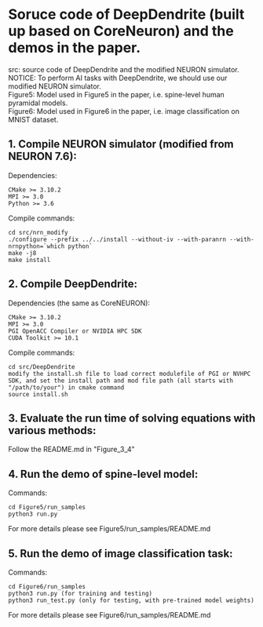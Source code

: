 # Soruce code of DeepDendrite (built up based on CoreNeuron) and the demos in the paper.  
src: source code of DeepDendrite and the modified NEURON simulator.  
NOTICE: To perform AI tasks with DeepDendrite, we should use our modified NEURON simulator.  
Figure5: Model used in Figure5 in the paper, i.e. spine-level human pyramidal models.  
Figure6: Model used in Figure6 in the paper, i.e. image classification on MNIST dataset.  

## 1. Compile NEURON simulator (modified from NEURON 7.6):
  Dependencies:    
  
    CMake >= 3.10.2
    MPI >= 3.0
    Python >= 3.6  

  Compile commands:  

    cd src/nrn_modify   
    ./configure --prefix ../../install --without-iv --with-paranrn --with-nrnpython=`which python`  
    make -j8  
    make install

## 2. Compile DeepDendrite:
  Dependencies (the same as CoreNEURON):  
  
    CMake >= 3.10.2
    MPI >= 3.0
    PGI OpenACC Compiler or NVIDIA HPC SDK
    CUDA Toolkit >= 10.1
  
  Compile commands: 
  
    cd src/DeepDendrite  
    modify the install.sh file to load correct modulefile of PGI or NVHPC SDK, and set the install path and mod file path (all starts with "/path/to/your") in cmake command  
    source install.sh

## 3. Evaluate the run time of solving equations with various methods:
Follow the README.md in "Figure_3_4"
	
## 4. Run the demo of spine-level model:
  Commands:
    
    cd Figure5/run_samples
    python3 run.py
  For more details please see Figure5/run_samples/README.md

## 5. Run the demo of image classification task:
  Commands:
    
    cd Figure6/run_samples
    python3 run.py (for training and testing)
    python3 run_test.py (only for testing, with pre-trained model weights) 
  For more details please see Figure6/run_samples/README.md
